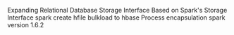 Expanding Relational Database Storage Interface Based on Spark's Storage Interface
spark create hfile bulkload to hbase Process encapsulation
spark version 1.6.2
